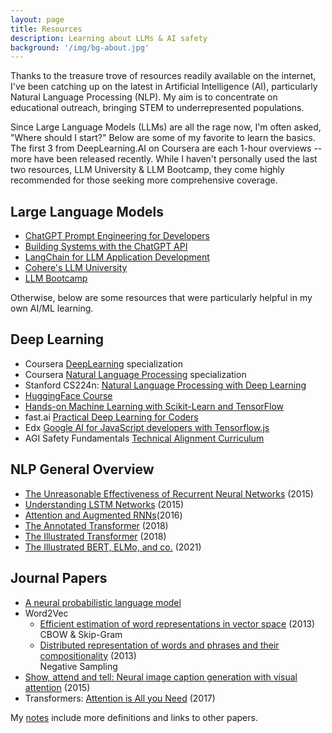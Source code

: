 ```yaml
---
layout: page
title: Resources
description: Learning about LLMs & AI safety
background: '/img/bg-about.jpg'
---
```


Thanks to the treasure trove of resources readily available on the internet, I've been catching up on the latest in Artificial Intelligence (AI), particularly Natural Language Processing (NLP). My aim is to concentrate on educational outreach, bringing STEM to underrepresented populations.

Since Large Language Models (LLMs) are all the rage now, I'm often asked, "Where should I start?" Below are some of my favorite to learn the basics. The first 3 from DeepLearning.AI on Coursera are each 1-hour overviews -- more have been released recently. While I haven't personally used the last two resources, LLM University & LLM Bootcamp, they come highly recommended for those seeking more comprehensive coverage.

## Large Language Models

- [ChatGPT Prompt Engineering for Developers](https://learn.deeplearning.ai/chatgpt-prompt-eng/)
- [Building Systems with the ChatGPT API](https://learn.deeplearning.ai/chatgpt-building-system/)
- [LangChain for LLM Application Development](https://learn.deeplearning.ai/langchain/)
- [Cohere's LLM University](https://docs.cohere.com/docs/llmu)
- [LLM Bootcamp](https://fullstackdeeplearning.com/llm-bootcamp/)

Otherwise, below are some resources that were particularly helpful in my own AI/ML learning.

## Deep Learning

- Coursera [DeepLearning](https://www.coursera.org/specializations/deep-learning) specialization
- Coursera [Natural Language Processing](https://www.coursera.org/specializations/natural-language-processing) specialization
- Stanford CS224n: [Natural Language Processing with Deep Learning](http://web.stanford.edu/class/cs224n/)
- [HuggingFace Course](https://huggingface.co/course)
- [Hands-on Machine Learning with Scikit-Learn and TensorFlow](https://github.com/ageron/handson-ml)
- fast.ai [Practical Deep Learning for Coders](https://course.fast.ai/)
- Edx [Google AI for JavaScript developers with Tensorflow.js](https://www.edx.org/course/google-ai-for-javascript-developers-with-tensorflowjs)
- AGI Safety Fundamentals [Technical Alignment Curriculum](https://www.eacambridge.org/technical-alignment-curriculum)

## NLP General Overview

- [The Unreasonable Effectiveness of Recurrent Neural Networks](http://karpathy.github.io/2015/05/21/rnn-effectiveness/) (2015)
- [Understanding LSTM Networks](https://colah.github.io/posts/2015-08-Understanding-LSTMs/) (2015)
- [Attention and Augmented RNNs](https://distill.pub/2016/augmented-rnns/)(2016)
- [The Annotated Transformer](http://nlp.seas.harvard.edu/2018/04/03/attention.html) (2018)
- [The Illustrated Transformer](https://jalammar.github.io/illustrated-transformer/) (2018)
- [The Illustrated BERT, ELMo, and co.](https://jalammar.github.io/illustrated-bert/) (2021)

## Journal Papers

- [A neural probabilistic language model](https://www.semanticscholar.org/paper/A-Neural-Probabilistic-Language-Model-Bengio-Ducharme/6c2b28f9354f667cd5bd07afc0471d8334430da7)
- Word2Vec
    + [Efficient estimation of word representations in vector space](https://arxiv.org/abs/1301.3781) (2013) \
    CBOW & Skip-Gram
    + [Distributed representation of words and phrases and their compositionality](https://arxiv.org/abs/1310.4546) (2013) \
    Negative Sampling
- [Show, attend and tell: Neural image caption generation with visual attention](https://arxiv.org/abs/1502.03044) (2015)
- Transformers: [Attention is All you Need](https://arxiv.org/abs/1706.03762) (2017)

My [notes](/2022/05/09/nlp-notes.html) include more definitions and links to other papers.
